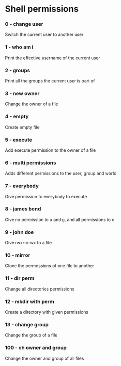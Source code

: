 # Shell permissions

### 0 - change user

Switch the current user to another user

### 1 - who am i

Print the effective username of the current user

### 2 - groups

Print all the groups the current user is part of

### 3 - new owner

Change the owner of a file

### 4 - empty

Create empty file

### 5 - execute

Add execute permission to the owner of a file

### 6 - multi permissions

Adds different permissions to the user, group and world

### 7 - everybody

Give permission to everybody to execute

### 8 - james bond

Give no permission to u and g, and all permissions to o

### 9 - john doe

Give rwxr-x-wx to a file

### 10 - mirror

Clone the permessions of one file to another

### 11 - dir perm

Change all directories permissions

### 12 - mkdir with perm

Create a directory with given permissions

### 13 - change group

Change the group of a file

### 100 - ch owner and group

Change the owner and group of all files

